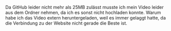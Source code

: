 Da GitHub leider nicht mehr als 25MB zulässt musste ich mein Video leider aus dem Ordner nehmen, da ich es sonst nicht hochladen konnte. Warum habe ich das Video extern heruntergeladen, weil es immer gelaggt hatte, da die Verbindung zu der Website nicht gerade die Beste ist.
